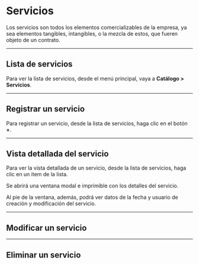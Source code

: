 # Servicios

Los servicios son todos los elementos comercializables de la empresa, ya sea elementos tangibles, intangibles, o la mezcla de estos, que fueren objeto de un contrato.

---

## Lista de servicios

Para ver la lista de servicios, desde el menú principal, vaya a **Catálogo > Servicios**.

---

## Registrar un servicio

Para registrar un servicio, desde la lista de servicios, haga clic en el botón **+**.

---

## Vista detallada del servicio

Para ver la vista detallada de un servicio, desde la lista de servicios, haga clic en un item de la lista.

Se abrirá una ventana modal e imprimible con los detalles del servicio.

Al pie de la ventana, además, podrá ver datos de la fecha y usuario de creación y modificación del servicio.

---

## Modificar un servicio

---

## Eliminar un servicio
